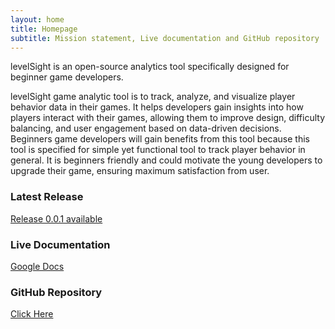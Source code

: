 ```yaml
---
layout: home
title: Homepage
subtitle: Mission statement, Live documentation and GitHub repository
---
```


levelSight is an open-source analytics tool specifically designed for beginner 
game developers.

levelSight game analytic tool is to track, analyze, and visualize player behavior data in their games. It helps developers gain insights into how players interact with their games, allowing them to improve design, difficulty balancing, and user engagement based on data-driven decisions. Beginners game developers will gain benefits from this tool because this tool is specified for simple yet functional tool to track player behavior in general. It is beginners friendly and could motivate the young developers to upgrade their game, ensuring maximum satisfaction from user. 

### Latest Release
[Release 0.0.1 available](https://github.com/nabilachemansor/levelSight-simple-game-analytic-tool/releases/tag/v0.0.1)

### Live Documentation
[Google Docs](https://docs.google.com/document/d/160q1qgwh-Z7d9q4Ufo7B6-af3894MsSimJdnopgx5BI/edit?usp=sharing)

### GitHub Repository
[Click Here](https://github.com/nabilachemansor/levelSight-simple-game-analytic-tool)


